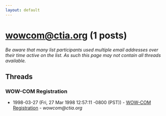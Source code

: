 ```yaml
---
layout: default
---
```


# wowcom@ctia.org (1 posts)

_Be aware that many list participants used multiple email addresses over their time active on the list. As such this page may not contain all threads available._

## Threads

### WOW-COM Registration
+ 1998-03-27 (Fri, 27 Mar 1998 12:57:11 -0800 (PST)) - [WOW-COM Registration](/archive/1998/03/fc613e403e563d343a58d26aad09b59472569b89538d130a459e09b22c10c988) - _wowcom@ctia.org_

